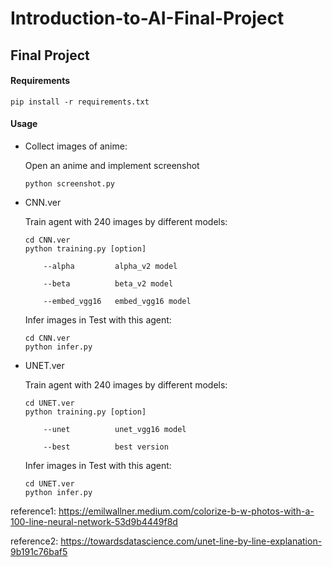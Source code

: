 # Introduction-to-AI-Final-Project

## Final Project

#### Requirements

```
pip install -r requirements.txt
```

#### Usage

- Collect images of anime:

	Open an anime and implement screenshot
	
	```
	python screenshot.py
	```
- CNN.ver
	
	Train agent with 240 images by different models:
	
	```
	cd CNN.ver
	python training.py [option]
	
		--alpha			alpha_v2 model
		
		--beta			beta_v2 model
		
		--embed_vgg16	embed_vgg16 model
	```

	Infer images in Test with this agent:
	
	```
	cd CNN.ver
	python infer.py
	```

- UNET.ver
	
	Train agent with 240 images by different models:
	
	```
	cd UNET.ver
	python training.py [option]
	
		--unet			unet_vgg16 model
		
		--best			best version
	```

	Infer images in Test with this agent:
	
	```
	cd UNET.ver
	python infer.py
	```
	
reference1: https://emilwallner.medium.com/colorize-b-w-photos-with-a-100-line-neural-network-53d9b4449f8d

reference2: https://towardsdatascience.com/unet-line-by-line-explanation-9b191c76baf5

